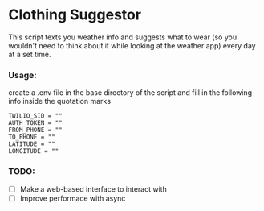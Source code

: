 # Clothing Suggestor

This script texts you weather info and suggests what to wear (so you wouldn't need to think about it while looking at the weather app) every day at a set time.

### Usage:
create a .env file in the base directory of the script and fill in the following info inside the quotation marks

```
TWILIO_SID = ""
AUTH_TOKEN = ""
FROM_PHONE = ""
TO_PHONE = ""
LATITUDE = ""
LONGITUDE = ""
```

### TODO:
- [ ] Make a web-based interface to interact with
- [ ] Improve performace with async